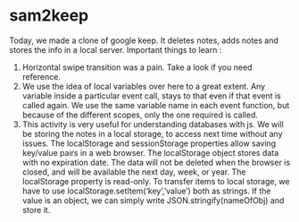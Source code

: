 # sam2keep
Today, we made a clone of google keep. It deletes notes, adds notes and stores the info in a local server.
Important things to learn : 
1) Horizontal swipe transition was a pain. Take a look if you need reference. 
2) We use the idea of local variables over here to a great extent. Any variable inside a particular event call, stays to that even if that event is called again. We use the same variable name in each event function, but because of the different scopes, only the one required is called. 
3) This activity is very useful for understanding databases with js. We will be storing the notes in a local storage, to access next time without any issues. The localStorage and sessionStorage properties allow saving key/value pairs in a web browser. The localStorage object stores data with no expiration date. The data will not be deleted when the browser is closed, and will be available the next day, week, or year. The localStorage property is read-only. To transfer items to local storage, we have to use localStorage.setItem(‘key’,’value’) both as strings. If the value is an object, we can simply write JSON.stringify(nameOfObj) and store it.
